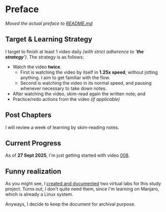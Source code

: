# Preface
*Moved the actual preface  to [README.md](/README.md)*

## Target & Learning Strategy
I target to finish at least 1 video daily *(with strict adherence to '**the strategy**')*. The strategy is as follows:
- Watch the video **twice**.
	- First is watching the video by itself in **1.25x speed**, without jotting anything. I aim to get familiar with the flow.
	- Second is watching the video in its normal speed, and pausing whenever necessary to take down notes.
- After watching the video, skim-read again the written note; and
- Practice/redo actions from the video *(if applicable)*

## Post Chapters
I will review a week of learning by skim-reading notes.

## Current Progress
As of **27 Sept 2025**, I'm just getting started with video [008](https://youtu.be/Sn20NKM0hbw).

## Funny realization
As you might see, I [created and documented](./001-003_basics-and-lab-installs.md) two virtual labs for this study project. Turns out, I don't quite need them, since I'm learning on Manjaro, which is already a Linux system.

Anyways, I decide to keep the document for archival purpose.
